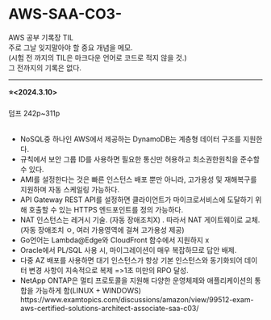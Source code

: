 # AWS-SAA-CO3-
AWS 공부 기록장 TIL<br>
주로 그날 잊지말아야 할 중요 개념을 메모.<br>
(시험 전 까지의 TIL은 마크다운 언어로 코드로 적지 않을 것.)<br>
그 전까지의 기록은 없다.<br>
 <hr>
 
<body>
<strong>⭐<2024.3.10></strong><br><br>
덤프 242p~311p <br>
<br>
<ul>
  <li>NoSQL중 하나인 AWS에서 제공하는 DynamoDB는 계층형 데이터 구조를 지원한다.</li>
  <li>규칙에서 보안 그룹 ID를 사용하면 필요한 통신만 허용하고 최소권한원칙을 준수할 수 있다.</li>
  <li>AMI를 설정한다는 것은 빠른 인스턴스 배포 뿐만 아니라, 고가용성 및 재해복구를 지원하며 자동 스케일링 가능하다.</li>
  <li>API Gateway REST API를 설정하면 클라이언트가 마이크로서비스에 도달하기 위해 호출할 수 있는 HTTPS 엔드포인트를 정의 가능하다.</li>
  <li>NAT 인스턴스는 레거시 기술. (자동 장애조치X) . 따라서 NAT 게이트웨이로 교체. (자동 장애조치 ㅇ, 여러 가용영역에 걸쳐 고가용성 제공)</li>
  <li>Go언어는 Lambda@Edge와 CloudFront 함수에서 지원하지 x</li>
  <li>Oracle에서 PL/SQL 사용 시, 마이그레이션이 매우 복잡하므로 답안 배제.</li>
  <li>다중 AZ 배포를 사용하면 대기 인스턴스가 항상 기본 인스턴스와 동기화되어 데이터 변경 사항이 지속적으로 복제 =>1초 미만의 RPO 달성.</li>
  <li>NetApp ONTAP은 멀티 프로토콜을 지원해 다양한 운영체제와 애플리케이션의 통합을 가능하게 함(LINUX + WINDOWS)<br>https://www.examtopics.com/discussions/amazon/view/99512-exam-aws-certified-solutions-architect-associate-saa-c03/</li>
  
</ul>
</body>


